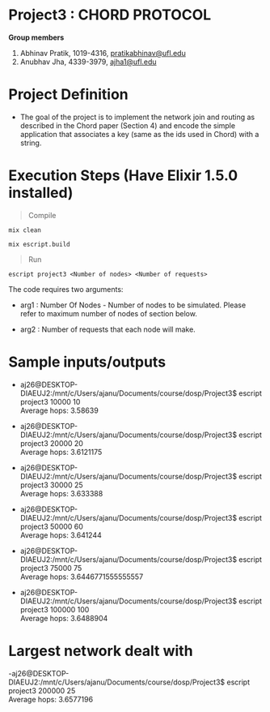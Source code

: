 # Project3 : CHORD PROTOCOL

**Group members**

1. Abhinav Pratik, 1019-4316, pratikabhinav@ufl.edu
2. Anubhav Jha, 4339-3979, ajha1@ufl.edu

# Project Definition

- The goal of the project is to implement the network join and routing as described in the Chord paper (Section 4) and encode the simple application that associates a key (same as the ids used in Chord) with a string.



# Execution Steps (Have Elixir 1.5.0 installed)

> Compile

```
mix clean
```

```
mix escript.build
```
 
> Run

``` 
escript project3 <Number of nodes> <Number of requests>
```

The code requires two arguments: 

* arg1 : Number Of Nodes - Number of nodes to be simulated. Please refer to maximum number of nodes of section below.

* arg2 : Number of requests that each node will make.

# Sample inputs/outputs

* aj26@DESKTOP-DIAEUJ2:/mnt/c/Users/ajanu/Documents/course/dosp/Project3$ escript project3 10000 10\
Average hops: 3.58639

* aj26@DESKTOP-DIAEUJ2:/mnt/c/Users/ajanu/Documents/course/dosp/Project3$ escript project3 20000 20\
Average hops: 3.6121175

* aj26@DESKTOP-DIAEUJ2:/mnt/c/Users/ajanu/Documents/course/dosp/Project3$ escript project3 30000 25\
Average hops: 3.633388

* aj26@DESKTOP-DIAEUJ2:/mnt/c/Users/ajanu/Documents/course/dosp/Project3$ escript project3 50000 60\
Average hops: 3.641244

* aj26@DESKTOP-DIAEUJ2:/mnt/c/Users/ajanu/Documents/course/dosp/Project3$ escript project3 75000 75\
Average hops: 3.6446771555555557

* aj26@DESKTOP-DIAEUJ2:/mnt/c/Users/ajanu/Documents/course/dosp/Project3$ escript project3 100000 100\
Average hops: 3.6488904



# Largest network dealt with

-aj26@DESKTOP-DIAEUJ2:/mnt/c/Users/ajanu/Documents/course/dosp/Project3$ escript project3 200000 25\
Average hops: 3.6577196
